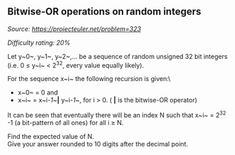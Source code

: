 Bitwise-OR operations on random integers
----------------------------------------

*Source: https://projecteuler.net/problem=323*


*Difficulty rating: 20%*

Let y~0~, y~1~, y~2~,... be a sequence of random unsigned 32 bit
integers\
 (i.e. 0 ≤ y~i~ \< 2<sup>32</sup>, every value equally likely).

For the sequence x~i~ the following recursion is given:\

-   x~0~ = 0 and
-   x~i~ = x~i-*1*~**|** y~i-*1*~, for i \> 0. ( **|** is the bitwise-OR
    operator)

It can be seen that eventually there will be an index N such that x~i~ =
2<sup>32</sup> -1 (a bit-pattern of all ones) for all i ≥ N.

Find the expected value of N.\
 Give your answer rounded to 10 digits after the decimal point.
